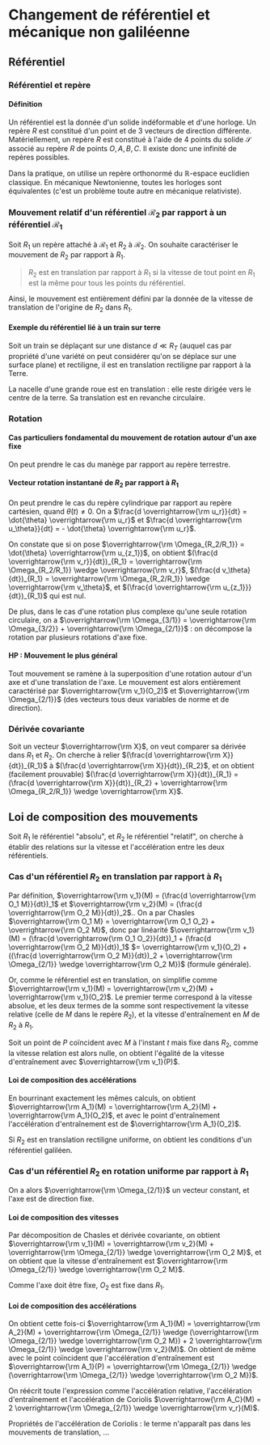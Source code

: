 # Changement de référentiel et mécanique non galiléenne
## Référentiel
### Référentiel et repère
#### Définition
Un référentiel est la donnée d'un solide indéformable et d'une horloge. Un
repère $R$ est constitué d'un point et de 3 vecteurs de direction différente.
Matériellement, un repère $R$ est constitué à l'aide de 4 points du solide $\mathcal{S}$ associé au repère
$R$ de points $O,A,B,C$. Il existe donc une infinité de repères possibles.

Dans la pratique, on utilise un repère orthonormé du $\mathbb{R}$-espace
euclidien classique. En mécanique Newtonienne, toutes les horloges sont
équivalentes (c'est un problème toute autre en mécanique relativiste).

### Mouvement relatif d'un référentiel $\mathcal{R}_2$ par rapport à un référentiel $\mathcal{R}_1$
Soit $R_1$ un repère attaché à $\mathcal{R}_1$ et $R_2$ à $\mathcal{R}_2$.
On souhaite caractériser le mouvement de $R_2$ par rapport à $R_1$.

> $R_2$ est en translation par rapport à $R_1$ si la vitesse de tout point en $R_1$ est la même pour tous les points du référentiel.

Ainsi, le mouvement est entièrement défini par la donnée de la vitesse de
translation de l'origine de $R_2$ dans $R_1$.

#### Exemple du référentiel lié à un train sur terre
Soit un train se déplaçant sur une distance $d \ll R_T$ (auquel cas par
propriété d'une variété on peut considérer qu'on se déplace sur une surface
plane) et rectiligne, il est en translation rectiligne par rapport à la Terre.

La nacelle d'une grande roue est en translation : elle reste dirigée vers le centre
de la terre. Sa translation est en revanche circulaire.

### Rotation
#### Cas particuliers fondamental du mouvement de rotation autour d'un axe fixe
On peut prendre le cas du manège par rapport au repère terrestre.

#### Vecteur rotation instantané de $R_2$ par rapport à $R_1$
On peut prendre le cas du repère cylindrique par rapport au repère cartésien,
quand $\dot{\theta}(t) \neq 0$. On a $\frac{d \overrightarrow{\rm u_r}}{dt} = \dot{\theta} \overrightarrow{\rm u_r}$
et $\frac{d \overrightarrow{\rm u_\theta}}{dt} = - \dot{\theta} \overrightarrow{\rm u_r}$.

On constate que si on pose $\overrightarrow{\rm \Omega_{R_2/R_1}} = \dot{\theta} \overrightarrow{\rm u_{z_1}}$,
on obtient $(\frac{d \overrightarrow{\rm v_r}}{dt})_{R_1} = \overrightarrow{\rm \Omega_{R_2/R_1}} \wedge \overrightarrow{\rm v_r}$,
$(\frac{d v_\theta}{dt})_{R_1} = \overrightarrow{\rm \Omega_{R_2/R_1}} \wedge \overrightarrow{\rm v_\theta}$,
et $(\frac{d \overrightarrow{\rm u_{z_1}}}{dt})_{R_1}$ qui est nul.

De plus, dans le cas d'une rotation plus complexe qu'une seule rotation
circulaire, on a $\overrightarrow{\rm \Omega_{3/1}} = \overrightarrow{\rm \Omega_{3/2}} + \overrightarrow{\rm \Omega_{2/1}}$ :
on décompose la rotation par plusieurs rotations d'axe fixe.

#### HP : Mouvement le plus général
Tout mouvement se ramène à la superposition d'une rotation autour d'un axe et
d'une translation de l'axe. Le mouvement est alors entièrement caractérisé par
$\overrightarrow{\rm v_1}(O_2)$ et $\overrightarrow{\rm \Omega_{2/1}}$ (des
vecteurs tous deux variables de norme et de direction).

### Dérivée covariante
Soit un vecteur $\overrightarrow{\rm X}$, on veut comparer sa dérivée dans $R_1$
et $R_2$. On cherche à relier $(\frac{d \overrightarrow{\rm X}}{dt})_{R_1}$
à $(\frac{d \overrightarrow{\rm X}}{dt})_{R_2}$, et on obtient (facilement
prouvable) $(\frac{d \overrightarrow{\rm X}}{dt})_{R_1} = (\frac{d \overrightarrow{\rm X}}{dt})_{R_2} + \overrightarrow{\rm \Omega_{R_2/R_1}} \wedge \overrightarrow{\rm X}$.

## Loi de composition des mouvements
Soit $R_1$ le référentiel "absolu", et $R_2$ le référentiel "relatif", on
cherche à établir des relations sur la vitesse et l'accélération entre les deux
référentiels.

### Cas d'un référentiel $R_2$ en translation par rapport à $R_1$
Par définition, $\overrightarrow{\rm v_1}(M) = (\frac{d \overrightarrow{\rm O_1 M}}{dt})_1$
et $\overrightarrow{\rm v_2}(M) = (\frac{d \overrightarrow{\rm O_2 M}}{dt})_2$..
On a par Chasles $\overrightarrow{\rm O_1 M} = \overrightarrow{\rm O_1 O_2} + \overrightarrow{\rm O_2 M}$,
donc par linéarité $\overrightarrow{\rm v_1}(M) = (\frac{d \overrightarrow{\rm O_1 O_2}}{dt})_1 + (\frac{d \overrightarrow{\rm O_2 M}}{dt})_1$
$= \overrightarrow{\rm v_1}(O_2) + ((\frac{d \overrightarrow{\rm O_2 M}}{dt})_2 + \overrightarrow{\rm \Omega_{2/1}} \wedge \overrightarrow{\rm O_2 M})$
(formule générale).

Or, comme le référentiel est en translation, on simplifie comme $\overrightarrow{\rm v_1}(M) = \overrightarrow{\rm v_2}(M) + \overrightarrow{\rm v_1}(O_2)$.
Le premier terme correspond à la vitesse absolue, et les deux termes de la somme
sont respectivement la vitesse relative (celle de $M$ dans le repère $R_2$),
et la vitesse d'entraînement en $M$ de $R_2$ à $R_1$.

Soit un point de $P$ coïncident avec $M$ à l'instant $t$ mais fixe dans $R_2$,
comme la vitesse relation est alors nulle, on obtient l'égalité de la vitesse
d'entraînement avec $\overrightarrow{\rm v_1}(P)$.

#### Loi de composition des accélérations
En bourrinant exactement les mêmes calculs, on obtient
$\overrightarrow{\rm A_1}(M) = \overrightarrow{\rm A_2}(M) + \overrightarrow{\rm A_1}(O_2)$,
et avec le point d'entraînement l'accélération d'entraînement est de $\overrightarrow{\rm A_1}(O_2)$.

Si $R_2$ est en translation rectiligne uniforme, on obtient les conditions d'un
référentiel galiléen.

### Cas d'un référentiel $R_2$ en rotation uniforme par rapport à $R_1$
On a alors $\overrightarrow{\rm \Omega_{2/1}}$ un vecteur constant, et l'axe est
de direction fixe.

#### Loi de composition des vitesses
Par décomposition de Chasles et dérivée covariante, on obtient
$\overrightarrow{\rm v_1}(M) = \overrightarrow{\rm v_2}(M) + \overrightarrow{\rm \Omega_{2/1}} \wedge \overrightarrow{\rm O_2 M}$,
et on obtient que la vitesse d'entraînement est $\overrightarrow{\rm \Omega_{2/1}} \wedge \overrightarrow{\rm O_2 M}$.

Comme l'axe doit être fixe, $O_2$ est fixe dans $R_1$.

#### Loi de composition des accélérations
On obtient cette fois-ci
$\overrightarrow{\rm A_1}(M) = \overrightarrow{\rm A_2}(M) + \overrightarrow{\rm \Omega_{2/1}} \wedge (\overrightarrow{\rm \Omega_{2/1}} \wedge \overrightarrow{\rm O_2 M}) + 2 \overrightarrow{\rm \Omega_{2/1}} \wedge \overrightarrow{\rm v_2}(M)$.
On obtient de même avec le point coïncident que l'accélération d'entraînement
est $\overrightarrow{\rm A_1}(P) = \overrightarrow{\rm \Omega_{2/1}} \wedge (\overrightarrow{\rm \Omega_{2/1}} \wedge \overrightarrow{\rm O_2 M})$.

On réécrit toute l'expression comme l'accélération relative, l'accélération
d'entraînement et l'accélération de Coriolis $\overrightarrow{\rm A_C}(M) = 2 \overrightarrow{\rm \Omega_{2/1}} \wedge \overrightarrow{\rm v_r}(M)$.

Propriétés de l'accélération de Coriolis : le terme n'apparaît pas dans les
mouvements de translation, ...
